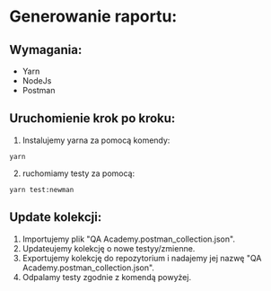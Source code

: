 # Generowanie raportu:

## Wymagania:
- Yarn
- NodeJs
- Postman

## Uruchomienie krok po kroku:
1. Instalujemy yarna za pomocą komendy:
```
yarn
```
2. ruchomiamy testy za pomocą:
```
yarn test:newman
```

## Update kolekcji:
1. Importujemy plik "QA Academy.postman_collection.json".
2. Updateujemy kolekcję o nowe testyy/zmienne.
3. Exportujemy kolekcję do repozytorium i nadajemy jej nazwę "QA Academy.postman_collection.json".
4. Odpalamy testy zgodnie z komendą powyżej.
